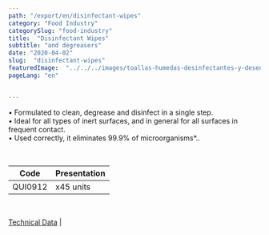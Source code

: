 ```yaml
---
path: "/export/en/disinfectant-wipes"
category: "Food Industry"
categorySlug: "food-industry"
title:  "Disinfectant Wipes"
subtitle: "and degreasers"
date: "2020-04-02"
slug:  "disinfectant-wipes"
featuredImage:  "../../../images/toallas-humedas-desinfectantes-y-desengrasantes.jpg"
pageLang: "en"


---
```

• Formulated to clean, degrease and disinfect in a single step. <br/>
• Ideal for all types of inert surfaces, and in general for all surfaces in frequent contact. <br/>
• Used correctly, it eliminates 99.9% of microorganisms*..

 <br/>
<table class="min-w-full md:min-w-0 divide-y-2 divide-white">
          <thead class=" bg-white">
            <tr>
              <th scope="col" class="px-2 py-2 text-center text-xs font-medium text-white bg-primary-default  tracking-wider">
                Code
              </th>
              <th scope="col" class="px-2 py-2 text-center text-xs font-medium text-white bg-primary-lighter tracking-wider">
                Presentation
              </th>
            </tr>
          </thead>
          <tbody>
            <tr class="bg-gray-300">
              <td class="px-2 py-2 whitespace-nowrap text-xs text-gray-700 text-center">
              QUI0912
              </td>
              <td class="px-2 py-2 whitespace-nowrap text-xs text-gray-700 text-center">
              x45 units
              </td>
            </tr>
          </tbody>
        </table>
        <br>

 <a href="../../../files/FT-exportacion-toallas-humedas-desinfectantes.pdf" target="_blank" rel="noopener">Technical Data</a> |
